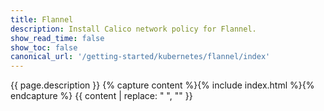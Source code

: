 ```yaml
---
title: Flannel
description: Install Calico network policy for Flannel. 
show_read_time: false
show_toc: false
canonical_url: '/getting-started/kubernetes/flannel/index'
---
```


{{ page.description }}
{% capture content %}{% include index.html %}{% endcapture %}
{{ content | replace: "    ", "" }}
